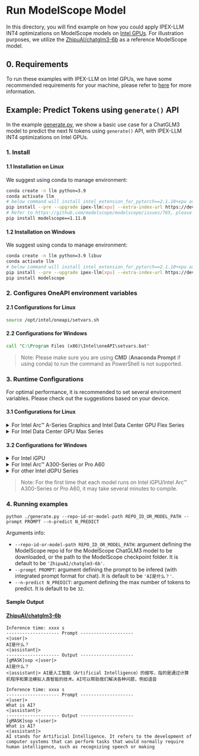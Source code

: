# Run ModelScope Model

In this directory, you will find example on how you could apply IPEX-LLM INT4 optimizations on ModelScope models on [Intel GPUs](../../../README.md). For illustration purposes, we utilize the [ZhipuAI/chatglm3-6b](https://modelscope.cn/models/ZhipuAI/chatglm3-6b/summary) as a reference ModelScope model.

## 0. Requirements
To run these examples with IPEX-LLM on Intel GPUs, we have some recommended requirements for your machine, please refer to [here](../../../README.md#requirements) for more information.

## Example: Predict Tokens using `generate()` API
In the example [generate.py](./generate.py), we show a basic use case for a ChatGLM3 model to predict the next N tokens using `generate()` API, with IPEX-LLM INT4 optimizations on Intel GPUs.
### 1. Install
#### 1.1 Installation on Linux
We suggest using conda to manage environment:
```bash
conda create -n llm python=3.9
conda activate llm
# below command will install intel_extension_for_pytorch==2.1.10+xpu as default
pip install --pre --upgrade ipex-llm[xpu] --extra-index-url https://developer.intel.com/ipex-whl-stable-xpu
# Refer to https://github.com/modelscope/modelscope/issues/765, please make sure you are using 1.11.0 version
pip install modelscope==1.11.0
```

#### 1.2 Installation on Windows
We suggest using conda to manage environment:
```bash
conda create -n llm python=3.9 libuv
conda activate llm
# below command will install intel_extension_for_pytorch==2.1.10+xpu as default
pip install --pre --upgrade ipex-llm[xpu] --extra-index-url https://developer.intel.com/ipex-whl-stable-xpu
pip install modelscope
```

### 2. Configures OneAPI environment variables
#### 2.1 Configurations for Linux
```bash
source /opt/intel/oneapi/setvars.sh
```

#### 2.2 Configurations for Windows
```cmd
call "C:\Program Files (x86)\Intel\oneAPI\setvars.bat"
```
> Note: Please make sure you are using **CMD** (**Anaconda Prompt** if using conda) to run the command as PowerShell is not supported.

### 3. Runtime Configurations
For optimal performance, it is recommended to set several environment variables. Please check out the suggestions based on your device.
#### 3.1 Configurations for Linux
<details>

<summary>For Intel Arc™ A-Series Graphics and Intel Data Center GPU Flex Series</summary>
```bash
export USE_XETLA=OFF
export SYCL_PI_LEVEL_ZERO_USE_IMMEDIATE_COMMANDLISTS=1
```

</details>

<details>

<summary>For Intel Data Center GPU Max Series</summary>

```bash
export LD_PRELOAD=${LD_PRELOAD}:${CONDA_PREFIX}/lib/libtcmalloc.so
export SYCL_PI_LEVEL_ZERO_USE_IMMEDIATE_COMMANDLISTS=1
export ENABLE_SDP_FUSION=1
```
> Note: Please note that `libtcmalloc.so` can be installed by `conda install -c conda-forge -y gperftools=2.10`.
</details>

#### 3.2 Configurations for Windows
<details>

<summary>For Intel iGPU</summary>

```cmd
set SYCL_CACHE_PERSISTENT=1
set BIGDL_LLM_XMX_DISABLED=1
```

</details>

<details>

<summary>For Intel Arc™ A300-Series or Pro A60</summary>

```cmd
set SYCL_CACHE_PERSISTENT=1
```

</details>

<details>

<summary>For other Intel dGPU Series</summary>

There is no need to set further environment variables.

</details>

> Note: For the first time that each model runs on Intel iGPU/Intel Arc™ A300-Series or Pro A60, it may take several minutes to compile.
### 4. Running examples

```
python ./generate.py --repo-id-or-model-path REPO_ID_OR_MODEL_PATH --prompt PROMPT --n-predict N_PREDICT
```

Arguments info:
- `--repo-id-or-model-path REPO_ID_OR_MODEL_PATH`: argument defining the ModelScope repo id for the ModelScope ChatGLM3 model to be downloaded, or the path to the ModelScope checkpoint folder. It is default to be `'ZhipuAI/chatglm3-6b'`.
- `--prompt PROMPT`: argument defining the prompt to be infered (with integrated prompt format for chat). It is default to be `'AI是什么？'`.
- `--n-predict N_PREDICT`: argument defining the max number of tokens to predict. It is default to be `32`.

#### Sample Output
#### [ZhipuAI/chatglm3-6b](https://modelscope.cn/models/ZhipuAI/chatglm3-6b/summary)
```log
Inference time: xxxx s
-------------------- Prompt --------------------
<|user|>
AI是什么？
<|assistant|>
-------------------- Output --------------------
[gMASK]sop <|user|>
AI是什么？
<|assistant|> AI是人工智能（Artificial Intelligence）的缩写，指的是通过计算机程序和算法模拟人类智能的技术。AI可以帮助我们解决各种问题，例如语音
```

```log
Inference time: xxxx s
-------------------- Prompt --------------------
<|user|>
What is AI?
<|assistant|>
-------------------- Output --------------------
[gMASK]sop <|user|>
What is AI?
<|assistant|>
AI stands for Artificial Intelligence. It refers to the development of computer systems that can perform tasks that would normally require human intelligence, such as recognizing speech or making
```
